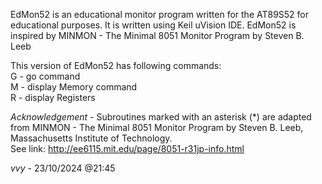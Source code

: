  EdMon52 is an educational monitor program written for the AT89S52 for educational purposes. It is written using Keil uVision IDE.
 EdMon52 is inspired by MINMON - The Minimal 8051 Monitor Program by Steven B. Leeb
 
 This version of EdMon52 has following commands:   
 G - go command   
 M - display Memory command   
 R - display Registers   
 
 *Acknowledgement* - Subroutines marked with an asterisk (*) are adapted from MINMON - The Minimal 8051 Monitor Program by Steven B. Leeb, Massachusetts Institute of Technology.  
 See link: http://ee6115.mit.edu/page/8051-r31jp-info.html

 *vvy* - 23/10/2024 @21:45
